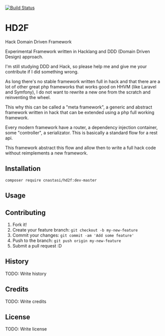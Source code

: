 [![Build Status](https://travis-ci.org/cnastasi/HD2F.svg?branch=master)](https://travis-ci.org/cnastasi/HD2F)

# HD2F
Hack Domain Driven Framework

Experimental Framework written in Hacklang and DDD (Domain Driven Design) approach.

I'm still studying DDD and Hack, so please help me and give me your contribute if I did something wrong.

As long there's no stable framework written full in hack and that there are a lot of other great php frameworks that works good on HHVM (like Laravel and Symfony), I do not want to rewrite a new one from the scratch and reinventing the wheel. 

This why this can be called a "meta framework", a generic and abstract framework written in hack that can be extended using a php full working framework. 

Every modern framework have a router, a dependency injection container, some "controller", a serializator. This is basically a standard flow for a rest api. 

This framework abstract this flow and allow then to write a full hack code without reimplements a new framework. 


## Installation

```composer require cnastasi/hd2f:dev-master```

## Usage




## Contributing

1. Fork it!
2. Create your feature branch: `git checkout -b my-new-feature`
3. Commit your changes: `git commit -am 'Add some feature'`
4. Push to the branch: `git push origin my-new-feature`
5. Submit a pull request :D

## History

TODO: Write history

## Credits

TODO: Write credits

## License

TODO: Write license     